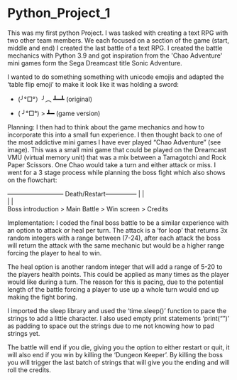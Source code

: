 # Python_Project_1
This was my first python Project. I was tasked with creating a text RPG with two other team members. We each focused on a section of the game (start, middle and end) I created the last battle of a text RPG. I created the battle mechanics with Python 3.9 and got inspiration from the 'Chao Adventure' mini games form the Sega Dreamcast title Sonic Adventure.

I wanted to do something something with unicode emojis and adapted the ‘table flip emoji’ to make it look like it was holding a sword:

* (╯°□°）╯︵  ┻━┻ (original)

*  ( ╯°□°) > ┻━    (game version)

Planning:
I then had to think about the game mechanics and how to incorporate this into a small fun experience.
I then thought back to one of the most addictive mini games I have ever played “Chao Adventure” (see image). This was a small mini game that could be played on the Dreamcast VMU (virtual memory unit) that was a mix between a Tamagotchi and Rock Paper Scissors. One Chao would take a turn and either attack or miss. I went for a 3 stage process while planning the boss fight which also shows on the flowchart:

  ————————— Death/Restart—————
 |                            |               
 |                            |               
 Boss introduction > Main Battle > Win screen > Credits

Implementation:
I coded the final boss battle to be a similar experience with an option to attack or heal per turn. The attack is a ‘for loop’ that returns 3x random integers with a range between (7-24),  after each attack the boss will return the attack with the same mechanic but would be a higher range forcing the player to heal to win. 

The heal option is another random integer that will add a range of 5-20 to the players health points. This could be applied as many times as the player would like during a turn. The reason for this is pacing, due to the potential length of the battle forcing a player to use up a whole turn would end up making the fight boring. 

I imported the sleep library and used the ‘time.sleep()’ function to pace the strings to add a little character. I also used empty print statements ‘print(“”)’ as padding to space out the strings due to me not knowing how to pad strings yet. 

The battle will end if you die, giving you the option to either restart or quit, it will also end if you win by killing the ‘Dungeon Keeper’. By killing the boss you will trigger the last batch of strings that will give you the ending and will roll the credits. 

